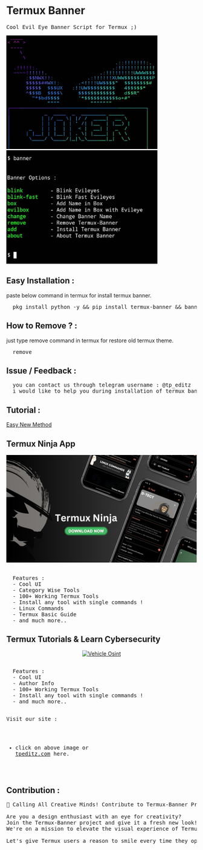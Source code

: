 # Termux Banner
<pre>Cool Evil Eye Banner Script for Termux ;)</pre>


<p float="center">
  <img src="https://raw.githubusercontent.com/Bhai4You/bhai4you/master/msg5780888591-38934.jpg" width="400" height="300" />
  <img src="https://raw.githubusercontent.com/Bhai4You/bhai4you/master/msg5780888591-38935.jpg" width="400" height="300" /> 
</p>

## Easy Installation :

paste below command in termux for install termux banner.
<pre>
  pkg install python -y && pip install termux-banner && banner
</pre>

## How to Remove ? :

just type remove command in termux for restore old termux theme.
<pre>
  remove
</pre>

## Issue / Feedback :

<pre>
  you can contact us through telegram username : @tp_editz
  i would like to help you during installation of termux banner ;)
</pre>


## Tutorial :
<p>
  <a href="https://tpeditz.blogspot.com/2021/12/evileye2.html">Easy New Method</a>
  </p>

## Termux Ninja App
<center><a href="https://play.google.com/store/apps/details?id=com.codeninja.termuxninja"><img src="https://raw.githubusercontent.com/Bhai4You/bhai4you/master/termux_ninja_banner.png" alt="Termux Ninja"  ></a></center>
<pre> 
  Features :
  - Cool UI
  - Category Wise Tools
  - 100+ Working Termux Tools
  - Install any tool with single commands !
  - Linux Commands
  - Termux Basic Guide
  - and much more..
</pre>

## Termux Tutorials & Learn Cybersecurity
<center><a href="https://bhai4you.com"><img src="https://raw.githubusercontent.com/master/termux-tutorials-banner-65e83fe128fd4.webp" alt="Vehicle Osint"  ></a></center>
<pre> 
  Features :
  - Cool UI
  - Author Info
  - 100+ Working Termux Tools
  - Install any tool with single commands !
  - and much more..

  Visit our site :
  - click on above image or <a href="https://tpeditz.com">tpeditz.com</a> here.

  
  
</pre>


## Contribution :
<pre>
🎨 Calling All Creative Minds! Contribute to Termux-Banner Project
  
Are you a design enthusiast with an eye for creativity? 
Join the Termux-Banner project and give it a fresh new look! 
We're on a mission to elevate the visual experience of Termux users, and we need your expertise.

Let's give Termux users a reason to smile every time they open the terminal. 
</pre>
